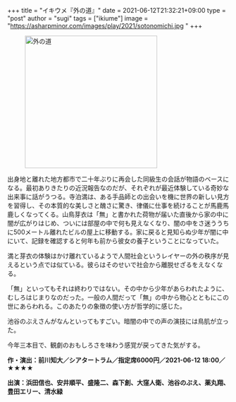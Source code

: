 +++
title = "イキウメ『外の道』"
date = 2021-06-12T21:32:21+09:00
type = "post"
author = "sugi"
tags = ["ikiume"]
image = "https://asharpminor.com/images/play/2021/sotonomichi.jpg "
+++
<figure class="alignleft"><img src="/images/play/2021/sotonomichi.jpg" alt="外の道" style="width: 300px !important;"></figure>

出身地と離れた地方都市で二十年ぶりに再会した同級生の会話が物語のベースになる。最初ありきたりの近況報告なのだが、それぞれが最近体験している奇妙な出来事に話がうつる。寺泊満は、ある手品師との出会いを機に世界の新しい見方を習得し、その本質的な美しさと醜さに驚き、律儀に仕事を続けることが馬鹿馬鹿しくなってくる。山鳥芽衣は「無」と書かれた荷物が届いた直後から家の中に闇が広がりはじめ、ついには部屋の中で何も見えなくなり、闇の中をさ迷ううちに500メートル離れたビルの屋上に移動する。家に戻ると見知らぬ少年が闇に中にいて、記録を確認すると何年も前から彼女の養子ということになっていた。

満と芽衣の体験はかけ離れているようで人間社会というレイヤーの外の秩序が見えるという点では似ている。彼らはそのせいで社会から離脱せざるをえなくなる。

「無」といってもそれは終わりではない。その中から少年があらわれたように、むしろはじまりなのだった。一般の人間だって「無」の中から物心とともにこの世にあらわれる。このあたりの象徴の使い方が哲学的に感じた。

池谷のぶえさんがなんといってもすごい。暗闇の中での声の演技には鳥肌が立った。

今年三本目で、観劇のおもしろさを味わう感覚が戻ってきた気がする。

**作・演出：前川知大／シアタートラム／指定席6000円／2021-06-12 18:00／★★★★**

**出演：浜田信也、安井順平、盛隆二、森下創、大窪人衛、池谷のぶえ、薬丸翔、豊田エリー、清水緑**